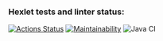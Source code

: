 ### Hexlet tests and linter status:
[![Actions Status](https://github.com/dariazem25/java-project-lvl1/workflows/hexlet-check/badge.svg)](https://github.com/dariazem25/java-project-lvl1/actions)
[![Maintainability](https://api.codeclimate.com/v1/badges/a99a88d28ad37a79dbf6/maintainability)](https://codeclimate.com/github/codeclimate/codeclimate/maintainability)
![Java CI](https://github.com/dariazem25/java-project-lvl1/workflows/Java%20CI/badge.svg)